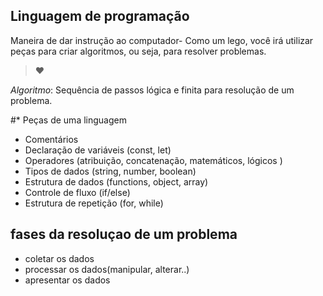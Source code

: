 ## Linguagem de programação

Maneira de dar instrução ao computador-
Como um lego, você irá utilizar peças para criar algoritmos, ou seja, para resolver problemas.
>♥

*Algoritmo*: Sequência de passos lógica e finita para resolução de um problema.

#* Peças de uma linguagem
- Comentários
- Declaração de
variáveis (const, let)
- Operadores (atribuição, concatenação, matemáticos, lógicos )
- Tipos de dados (string, number, boolean)
- Estrutura de dados (functions, object, array)
- Controle de fluxo (if/else)
- Estrutura de repetição (for, while)

## fases da resoluçao de um problema

- coletar os dados
- processar os dados(manipular, alterar..)
- apresentar os dados